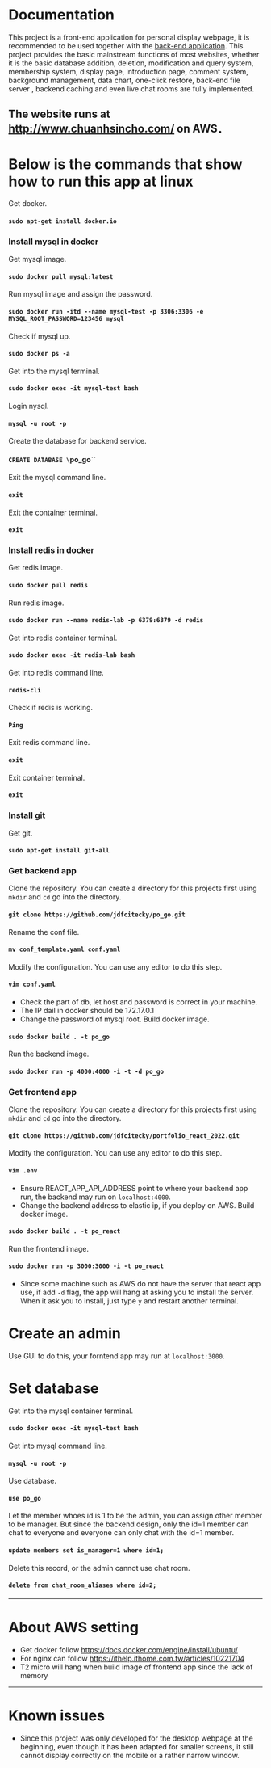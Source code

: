 # Documentation
This project is a front-end application for personal display webpage, it is recommended to be used together with the [back-end application](https://github.com/jdfcitecky/po_go). This project provides the basic mainstream functions of most websites, whether it is the basic database addition, deletion, modification and query system, membership system, display page, introduction page, comment system, background management, data chart, one-click restore, back-end file server , backend caching and even live chat rooms are fully implemented.

The website runs at http://www.chuanhsincho.com/ on AWS．
-----------------------------------------------------
# Below is the commands that show how to run this app at linux

Get docker.
#### `sudo apt-get install docker.io`

### Install mysql in docker
Get mysql image.
#### `sudo docker pull mysql:latest`
Run mysql image and assign the password.
#### `sudo docker run -itd --name mysql-test -p 3306:3306 -e MYSQL_ROOT_PASSWORD=123456 mysql`
Check if mysql up.
#### `sudo docker ps -a`
Get into the mysql terminal.
#### `sudo docker exec -it mysql-test bash`
Login nysql.
#### `mysql -u root -p`
Create the database for backend service.
#### `CREATE DATABASE \`po_go\``
Exit the mysql command line.
#### `exit`
Exit the container terminal.
#### `exit`

### Install redis in docker
Get redis image.
#### `sudo docker pull redis`
Run redis image.
#### `sudo docker run --name redis-lab -p 6379:6379 -d redis`
Get into redis container terminal.
#### `sudo docker exec -it redis-lab bash`
Get into redis command line.
#### `redis-cli`
Check if redis is working.
#### `Ping`
Exit redis command line.
#### `exit`
Exit container terminal.
#### `exit`

### Install git
Get git.
#### `sudo apt-get install git-all`


### Get backend app
Clone the repository. You can create a directory for this projects first using `mkdir` and `cd` go into the directory.
#### `git clone https://github.com/jdfcitecky/po_go.git`
Rename the conf file.
#### `mv conf_template.yaml conf.yaml`
Modify the configuration. You can use any editor to do this step.
#### `vim conf.yaml`
+ Check the part of db, let host and password is correct in your machine.
+ The IP dail in docker should be 172.17.0.1
+ Change the password of mysql root.
Build docker image.
#### `sudo docker build . -t po_go`
Run the backend image.
#### `sudo docker run -p 4000:4000 -i -t -d po_go`

### Get frontend app
Clone the repository. You can create a directory for this projects first using `mkdir` and `cd` go into the directory.
#### `git clone https://github.com/jdfcitecky/portfolio_react_2022.git`
Modify the configuration. You can use any editor to do this step.
#### `vim .env`
+ Ensure REACT_APP_API_ADDRESS point to where your backend app run, the backend may run on `localhost:4000`.
+ Change the backend address to elastic ip, if you deploy on AWS.
Build docker image.
#### `sudo docker build . -t po_react`
Run the frontend image.
#### `sudo docker run -p 3000:3000 -i -t po_react`
+ Since some machine such as AWS do not have the server that react app use, if add `-d` flag, the app will hang at asking you to install the server. When it ask you to install, just type `y` and restart another terminal.

# Create an admin
Use GUI to do this, your forntend app may run at `localhost:3000`.

# Set database
Get into the mysql container terminal.
#### `sudo docker exec -it mysql-test bash`
Get into mysql command line.
#### `mysql -u root -p`
Use database.
#### `use po_go`
Let the member whoes id is 1 to be the admin, you can assign other member to be manager. But since the backend design, only the id=1 member can chat to everyone and everyone can only chat with the id=1 member.
#### `update members set is_manager=1 where id=1;`
Delete this record, or the admin cannot use chat room.
#### `delete from chat_room_aliases where id=2;`
-----------------------------------------------------
# About AWS setting

+ Get docker follow https://docs.docker.com/engine/install/ubuntu/
+ For nginx can follow https://ithelp.ithome.com.tw/articles/10221704
+ T2 micro will hang when build image of frontend app since the lack of memory
-----------------------------------------------------
# Known issues
+ Since this project was only developed for the desktop webpage at the beginning, even though it has been adapted for smaller screens, it still cannot display correctly on the mobile or a rather narrow window.